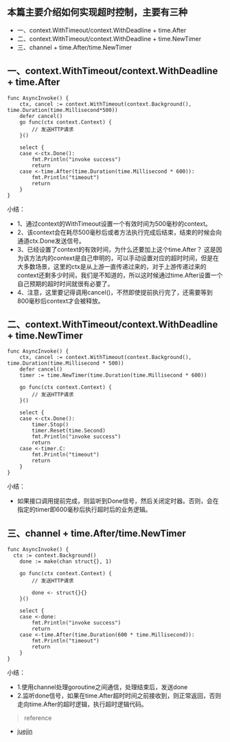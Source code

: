 
## 本篇主要介绍如何实现超时控制，主要有三种
* 一、context.WithTimeout/context.WithDeadline + time.After
* 二、context.WithTimeout/context.WithDeadline + time.NewTimer
* 三、channel + time.After/time.NewTimer


## 一、context.WithTimeout/context.WithDeadline + time.After

~~~
func AsyncInvoke() {
	ctx, cancel := context.WithTimeout(context.Background(), time.Duration(time.Millisecond*500))
	defer cancel()
	go func(ctx context.Context) {
		// 发送HTTP请求
	}()

	select {
	case <-ctx.Done():
		fmt.Println("invoke success")
		return
	case <-time.After(time.Duration(time.Millisecond * 600)):
		fmt.Println("timeout")
		return
	}
}
~~~
小结：
* 1、通过context的WithTimeout设置一个有效时间为500毫秒的context。
* 2、该context会在耗尽500毫秒后或者方法执行完成后结束，结束的时候会向通道ctx.Done发送信号。
* 3、已经设置了context的有效时间，为什么还要加上这个time.After？
  这是因为该方法内的context是自己申明的，可以手动设置对应的超时时间，但是在大多数场景，这里的ctx是从上游一直传递过来的，对于上游传递过来的context还剩多少时间，我们是不知道的，所以这时候通过time.After设置一个自己预期的超时时间就很有必要了。
* 4、注意，这里要记得调用cancel()，不然即使提前执行完了，还需要等到800毫秒后context才会被释放。



## 二、context.WithTimeout/context.WithDeadline + time.NewTimer

~~~
func AsyncInvoke() {
	ctx, cancel := context.WithTimeout(context.Background(), time.Duration(time.Millisecond * 500))
	defer cancel()
	timer := time.NewTimer(time.Duration(time.Millisecond * 600))

	go func(ctx context.Context) {
		// 发送HTTP请求
	}()

	select {
	case <-ctx.Done():
		timer.Stop()
		timer.Reset(time.Second)
		fmt.Println("invoke success")
		return
	case <-timer.C:
		fmt.Println("timeout")
		return
	}
}
~~~
小结：
* 如果接口调用提前完成，则监听到Done信号，然后关闭定时器。否则，会在指定的timer即600毫秒后执行超时后的业务逻辑。

## 三、channel + time.After/time.NewTimer

~~~
func AsyncInvoke() {
  ctx := context.Background()
	done := make(chan struct{}, 1)

	go func(ctx context.Context) {
		// 发送HTTP请求
    
		done <- struct{}{}
	}()

	select {
	case <-done:
		fmt.Println("invoke success")
		return
	case <-time.After(time.Duration(600 * time.Millisecond)):
		fmt.Println("timeout")
		return
	}
}
~~~
小结：
* 1.使用channel处理goroutine之间通信，处理结束后，发送done
* 2.监听done信号，如果在time.After超时时间之前接收到，则正常返回，否则走向time.After的超时逻辑，执行超时逻辑代码。

>reference
 * [juejin](https://juejin.im/post/5e774a73e51d4526c70fd0a4)
